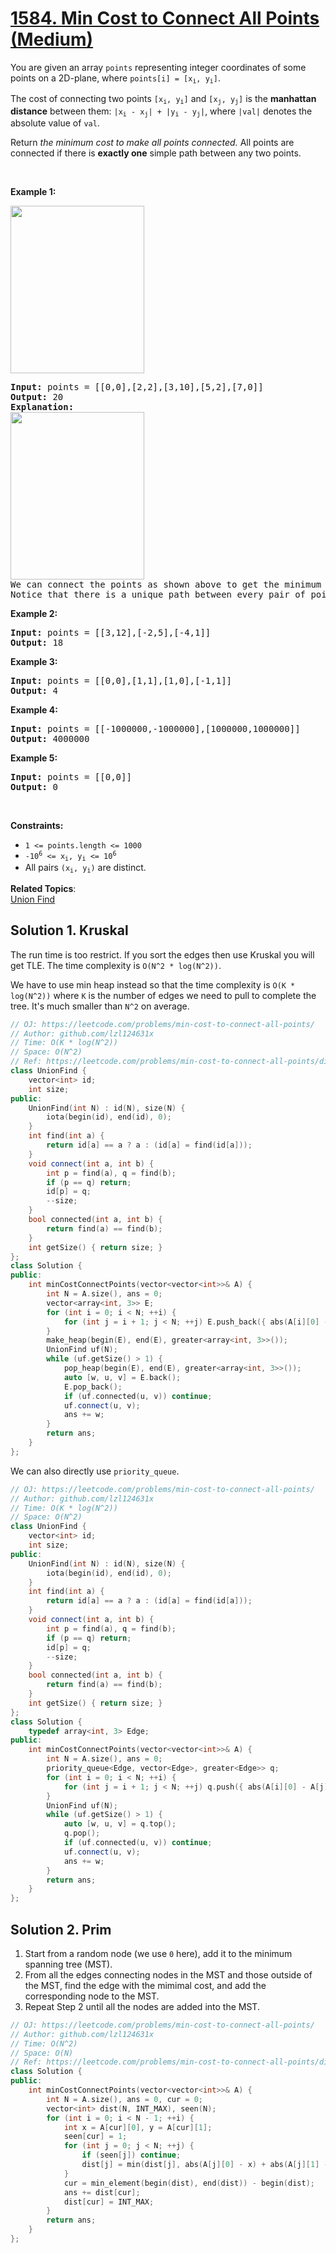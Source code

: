 # [1584. Min Cost to Connect All Points (Medium)](https://leetcode.com/problems/min-cost-to-connect-all-points/)

<p>You are given an array&nbsp;<code>points</code>&nbsp;representing integer coordinates of some points on a 2D-plane, where <code>points[i] = [x<sub>i</sub>, y<sub>i</sub>]</code>.</p>

<p>The cost of connecting two points <code>[x<sub>i</sub>, y<sub>i</sub>]</code> and <code>[x<sub>j</sub>, y<sub>j</sub>]</code> is the <strong>manhattan distance</strong> between them:&nbsp;<code>|x<sub>i</sub> - x<sub>j</sub>| + |y<sub>i</sub> - y<sub>j</sub>|</code>, where <code>|val|</code> denotes the absolute value of&nbsp;<code>val</code>.</p>

<p>Return&nbsp;<em>the minimum cost to make all points connected.</em> All points are connected if there is <strong>exactly one</strong> simple path between any two points.</p>

<p>&nbsp;</p>
<p><strong>Example 1:</strong></p>

<p><img alt="" src="https://assets.leetcode.com/uploads/2020/08/26/d.png" style="width: 214px; height: 268px;"></p>

<pre><strong>Input:</strong> points = [[0,0],[2,2],[3,10],[5,2],[7,0]]
<strong>Output:</strong> 20
<strong>Explanation:
</strong><img alt="" src="https://assets.leetcode.com/uploads/2020/08/26/c.png" style="width: 214px; height: 268px;">
We can connect the points as shown above to get the minimum cost of 20.
Notice that there is a unique path between every pair of points.
</pre>

<p><strong>Example 2:</strong></p>

<pre><strong>Input:</strong> points = [[3,12],[-2,5],[-4,1]]
<strong>Output:</strong> 18
</pre>

<p><strong>Example 3:</strong></p>

<pre><strong>Input:</strong> points = [[0,0],[1,1],[1,0],[-1,1]]
<strong>Output:</strong> 4
</pre>

<p><strong>Example 4:</strong></p>

<pre><strong>Input:</strong> points = [[-1000000,-1000000],[1000000,1000000]]
<strong>Output:</strong> 4000000
</pre>

<p><strong>Example 5:</strong></p>

<pre><strong>Input:</strong> points = [[0,0]]
<strong>Output:</strong> 0
</pre>

<p>&nbsp;</p>
<p><strong>Constraints:</strong></p>

<ul>
	<li><code>1 &lt;= points.length &lt;= 1000</code></li>
	<li><code>-10<sup>6</sup>&nbsp;&lt;= x<sub>i</sub>, y<sub>i</sub> &lt;= 10<sup>6</sup></code></li>
	<li>All pairs <code>(x<sub>i</sub>, y<sub>i</sub>)</code> are distinct.</li>
</ul>


**Related Topics**:  
[Union Find](https://leetcode.com/tag/union-find/)

## Solution 1. Kruskal

The run time is too restrict. If you sort the edges then use Kruskal you will get TLE. The time complexity is `O(N^2 * log(N^2))`.

We have to use min heap instead so that the time complexity is `O(K * log(N^2))` where `K` is the number of edges we need to pull to complete the tree. It's much smaller than `N^2` on average.

```cpp
// OJ: https://leetcode.com/problems/min-cost-to-connect-all-points/
// Author: github.com/lzl124631x
// Time: O(K * log(N^2))
// Space: O(N^2)
// Ref: https://leetcode.com/problems/min-cost-to-connect-all-points/discuss/843940/C%2B%2B-Minimum-Spanning-Tree-(Kruskal)
class UnionFind {
    vector<int> id;
    int size;
public:
    UnionFind(int N) : id(N), size(N) {
        iota(begin(id), end(id), 0);
    }
    int find(int a) {
        return id[a] == a ? a : (id[a] = find(id[a]));
    }
    void connect(int a, int b) {
        int p = find(a), q = find(b);
        if (p == q) return;
        id[p] = q;
        --size;
    }
    bool connected(int a, int b) {
        return find(a) == find(b);
    }
    int getSize() { return size; }
};
class Solution {
public:
    int minCostConnectPoints(vector<vector<int>>& A) {
        int N = A.size(), ans = 0;
        vector<array<int, 3>> E;
        for (int i = 0; i < N; ++i) {
            for (int j = i + 1; j < N; ++j) E.push_back({ abs(A[i][0] - A[j][0]) + abs(A[i][1] - A[j][1]), i, j });
        }
        make_heap(begin(E), end(E), greater<array<int, 3>>());
        UnionFind uf(N);
        while (uf.getSize() > 1) {
            pop_heap(begin(E), end(E), greater<array<int, 3>>());
            auto [w, u, v] = E.back();
            E.pop_back();
            if (uf.connected(u, v)) continue;
            uf.connect(u, v);
            ans += w;
        } 
        return ans;
    }
};
```

We can also directly use `priority_queue`.

```cpp
// OJ: https://leetcode.com/problems/min-cost-to-connect-all-points/
// Author: github.com/lzl124631x
// Time: O(K * log(N^2))
// Space: O(N^2)
class UnionFind {
    vector<int> id;
    int size;
public:
    UnionFind(int N) : id(N), size(N) {
        iota(begin(id), end(id), 0);
    }
    int find(int a) {
        return id[a] == a ? a : (id[a] = find(id[a]));
    }
    void connect(int a, int b) {
        int p = find(a), q = find(b);
        if (p == q) return;
        id[p] = q;
        --size;
    }
    bool connected(int a, int b) {
        return find(a) == find(b);
    }
    int getSize() { return size; }
};
class Solution {
    typedef array<int, 3> Edge;
public:
    int minCostConnectPoints(vector<vector<int>>& A) {
        int N = A.size(), ans = 0;
        priority_queue<Edge, vector<Edge>, greater<Edge>> q;
        for (int i = 0; i < N; ++i) {
            for (int j = i + 1; j < N; ++j) q.push({ abs(A[i][0] - A[j][0]) + abs(A[i][1] - A[j][1]), i, j });
        }
        UnionFind uf(N);
        while (uf.getSize() > 1) {
            auto [w, u, v] = q.top();
            q.pop();
            if (uf.connected(u, v)) continue;
            uf.connect(u, v);
            ans += w;
        } 
        return ans;
    }
};
```

## Solution 2. Prim

1. Start from a random node (we use `0` here), add it to the minimum spanning tree (MST).
1. From all the edges connecting nodes in the MST and those outside of the MST, find the edge with the mimimal cost, and add the corresponding node to the MST.
1. Repeat Step 2 until all the nodes are added into the MST.

```cpp
// OJ: https://leetcode.com/problems/min-cost-to-connect-all-points/
// Author: github.com/lzl124631x
// Time: O(N^2)
// Space: O(N)
// Ref: https://leetcode.com/problems/min-cost-to-connect-all-points/discuss/843921/PythonGolang-Just-add-points-greedily
class Solution {
public:
    int minCostConnectPoints(vector<vector<int>>& A) {
        int N = A.size(), ans = 0, cur = 0;
        vector<int> dist(N, INT_MAX), seen(N);
        for (int i = 0; i < N - 1; ++i) {
            int x = A[cur][0], y = A[cur][1];
            seen[cur] = 1;
            for (int j = 0; j < N; ++j) {
                if (seen[j]) continue;
                dist[j] = min(dist[j], abs(A[j][0] - x) + abs(A[j][1] - y));
            }
            cur = min_element(begin(dist), end(dist)) - begin(dist);
            ans += dist[cur];
            dist[cur] = INT_MAX;
        }
        return ans;
    }
};
```